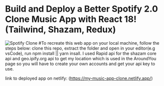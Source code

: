 # Build and Deploy a Better Spotify 2.0 Clone Music App with React 18! (Tailwind, Shazam, Redux)
![Spotify Clone](https://i.ibb.co/mFh2kGZ/Thumbnail-2.png)
#To recreate this web app on your local machine, follow the steps below:
clone this repo,
extract the folder and open in your editor(e.g vsCode),
run npm install || yarn insall.
I used Rapid api for the shazam core api and geo.ipify.org api to get my location which is used in the AroundYou page so you will have to create your own accounts and get your api key to use.

link to deployed app on netlify: (https://my-music-app-clone.netlify.app/)
